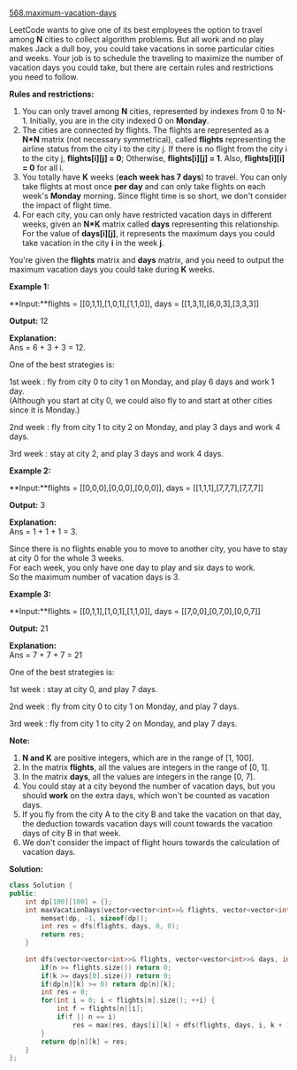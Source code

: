 [568.maximum-vacation-days](https://leetcode.com/problems/maximum-vacation-days/)  

LeetCode wants to give one of its best employees the option to travel among **N** cities to collect algorithm problems. But all work and no play makes Jack a dull boy, you could take vacations in some particular cities and weeks. Your job is to schedule the traveling to maximize the number of vacation days you could take, but there are certain rules and restrictions you need to follow.

**Rules and restrictions:**  

1.  You can only travel among **N** cities, represented by indexes from 0 to N-1. Initially, you are in the city indexed 0 on **Monday**.
2.  The cities are connected by flights. The flights are represented as a **N\*N** matrix (not necessary symmetrical), called **flights** representing the airline status from the city i to the city j. If there is no flight from the city i to the city j, **flights\[i\]\[j\] = 0**; Otherwise, **flights\[i\]\[j\] = 1**. Also, **flights\[i\]\[i\] = 0** for all i.
3.  You totally have **K** weeks (**each week has 7 days**) to travel. You can only take flights at most once **per day** and can only take flights on each week's **Monday** morning. Since flight time is so short, we don't consider the impact of flight time.
4.  For each city, you can only have restricted vacation days in different weeks, given an **N\*K** matrix called **days** representing this relationship. For the value of **days\[i\]\[j\]**, it represents the maximum days you could take vacation in the city **i** in the week **j**.

You're given the **flights** matrix and **days** matrix, and you need to output the maximum vacation days you could take during **K** weeks.

**Example 1:**  

  
**Input:**flights = \[\[0,1,1\],\[1,0,1\],\[1,1,0\]\], days = \[\[1,3,1\],\[6,0,3\],\[3,3,3\]\]
  
**Output:** 12
  
**Explanation:**   
Ans = 6 + 3 + 3 = 12.   
  
One of the best strategies is:
  
1st week : fly from city 0 to city 1 on Monday, and play 6 days and work 1 day.   
(Although you start at city 0, we could also fly to and start at other cities since it is Monday.) 
  
2nd week : fly from city 1 to city 2 on Monday, and play 3 days and work 4 days.
  
3rd week : stay at city 2, and play 3 days and work 4 days.
  

**Example 2:**  

  
**Input:**flights = \[\[0,0,0\],\[0,0,0\],\[0,0,0\]\], days = \[\[1,1,1\],\[7,7,7\],\[7,7,7\]\]
  
**Output:** 3
  
**Explanation:**   
Ans = 1 + 1 + 1 = 3.   
  
Since there is no flights enable you to move to another city, you have to stay at city 0 for the whole 3 weeks.   
For each week, you only have one day to play and six days to work.   
So the maximum number of vacation days is 3.
  

**Example 3:**  

  
**Input:**flights = \[\[0,1,1\],\[1,0,1\],\[1,1,0\]\], days = \[\[7,0,0\],\[0,7,0\],\[0,0,7\]\]
  
**Output:** 21
  
**Explanation:**  
Ans = 7 + 7 + 7 = 21  
  
One of the best strategies is:
  
1st week : stay at city 0, and play 7 days. 
  
2nd week : fly from city 0 to city 1 on Monday, and play 7 days.
  
3rd week : fly from city 1 to city 2 on Monday, and play 7 days.
  

**Note:**  

1.  **N and K** are positive integers, which are in the range of \[1, 100\].
2.  In the matrix **flights**, all the values are integers in the range of \[0, 1\].
3.  In the matrix **days**, all the values are integers in the range \[0, 7\].
4.  You could stay at a city beyond the number of vacation days, but you should **work** on the extra days, which won't be counted as vacation days.
5.  If you fly from the city A to the city B and take the vacation on that day, the deduction towards vacation days will count towards the vacation days of city B in that week.
6.  We don't consider the impact of flight hours towards the calculation of vacation days.  



**Solution:**  

```cpp
class Solution {
public:
    int dp[100][100] = {};
    int maxVacationDays(vector<vector<int>>& flights, vector<vector<int>>& days) {
        memset(dp, -1, sizeof(dp));
        int res = dfs(flights, days, 0, 0);
        return res;
    }
    
    int dfs(vector<vector<int>>& flights, vector<vector<int>>& days, int n, int k) {
        if(n >= flights.size()) return 0;
        if(k >= days[0].size()) return 0;
        if(dp[n][k] >= 0) return dp[n][k];
        int res = 0;
        for(int i = 0; i < flights[n].size(); ++i) {
            int f = flights[n][i];
            if(f || n == i)
                res = max(res, days[i][k] + dfs(flights, days, i, k + 1));
        }
        return dp[n][k] = res;
    }
};
```
      